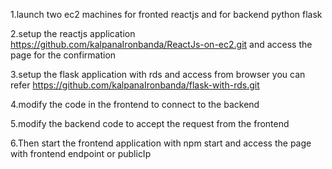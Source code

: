 1.launch two ec2 machines for fronted reactjs and for backend python flask

2.setup the reactjs application https://github.com/kalpanaIronbanda/ReactJs-on-ec2.git and access the page for the confirmation

3.setup the flask application with rds and access from browser 
you can refer https://github.com/kalpanaIronbanda/flask-with-rds.git

4.modify the code in the frontend to connect to the backend 

5.modify the backend code to accept the request from the frontend

6.Then start the frontend application with npm start and access the page with frontend endpoint or publicIp


